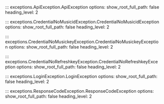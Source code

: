 ::: exceptions.ApiException.ApiException
    options:
      show_root_full_path: false
      heading_level: 2

::: exceptions.CredentialNoMusicidException.CredentialNoMusicidException
    options:
      show_root_full_path: false
      heading_level: 2

::: exceptions.CredentialNoMusickeyException.CredentialNoMusickeyException
    options:
      show_root_full_path: false
      heading_level: 2

::: exceptions.CredentialNoRefreshkeyException.CredentialNoRefreshkeyException
    options:
      show_root_full_path: false
      heading_level: 2

::: exceptions.LoginException.LoginException
    options:
      show_root_full_path: false
      heading_level: 2

::: exceptions.ResponseCodeException.ResponseCodeException
    options:
      show_root_full_path: false
      heading_level: 2
